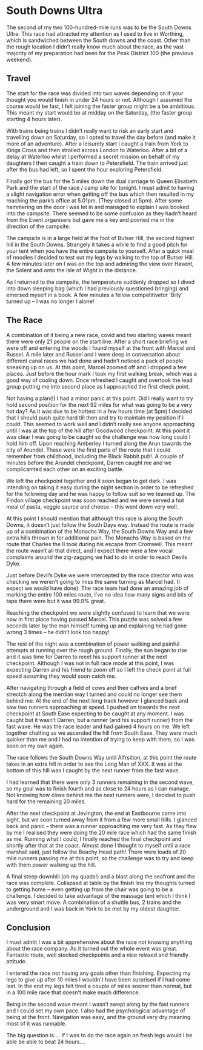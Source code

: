 # South Downs Ultra

The second of my two 100-hundred-mile runs was to be the South Downs Ultra. This race had attracted my attention as I used to live in Worthing, which is sandwiched between the South downs and the coast. Other than the rough location I didn’t really know much about the race, as the vast majority of my preparation had been for the Peak District 100 (the previous weekend).

## Travel

The start for the race was divided into two waves depending on if your thought you would finish in under 24 hours or not. Although I assumed the course would be fast, I felt joining the faster group might be a be ambitious. This meant my start would be at midday on the Saturday, (the faster group starting 4 hours later).

With trains being trains I didn’t really want to risk an early start and travelling down on
Saturday, so I opted to travel the day before (and make it more of an adventure). After a leisurely
start I caught a train from York to Kings Cross and then strolled across London to Waterloo. After a
bit of a delay at Waterloo whilst I performed a secret mission on behalf of my daughters I then
caught a train down to Petersfield. The train arrived just after the bus had left, so I spent the
hour exploring Petersfield.

Finally got the bus for the 5 miles down the dual carriage to Queen Elisabeth Park and the start of
the race / camp site for tonight. I must admit to having a slight navigation error when getting off
the bus which then resulted in my reaching the park’s office at 5.01pm. (They closed at 5pm). After
some hammering on the door I was let in and managed to explain I was booked into the campsite. There
seemed to be some confusion as they hadn’t heard from the Event organisers but gave me a key and
pointed me in the direction of the campsite.

The campsite is in a large field at the foot of Butser Hill, the second highest hill in the South
Downs. Strangely it takes a while to find a good pitch for your tent when you have the entire
campsite to yourself. After a quick meal of noodles I decided to test out my legs by walking to the
top of Butser Hill. A few minutes later on I was on the top and admiring the view over Havent, the
Solent and onto the Isle of Wight in the distance.

As I returned to the campsite, the temperature suddenly dropped so I dived into down sleeping bag
(which I had previously questioned bringing) and emersed myself in a book. A few minutes a fellow
competitivetor ‘Billy’ turned up – I was no longer I alone!

## The Race
A combination of it being a new race, covid and two starting waves meant there were only 21 people on
the start line. After a short race briefing we were off and entering the woods I found myself at the
front with Marcel and Russel. A mile later and Russel and I were deep in conversation about different
canal races we had done and hadn’t noticed a pack of people sneaking up on us. At this point, Marcel
zoomed off and I dropped a few places. Just before the hour mark I took my first walking break, which
was a good way of cooling down. Once refreshed I caught and overtook the lead group putting me into
second place as I approached the first check point.

Not having a plan(!) I had a minor panic at this point. Did I really want to try hold second position
for the next 92 miles for what was going to be a very hot day? As it was due to be hottest in a few
hours time (at 5pm) I decided that I should push quite hard till then and try to maintain my position if
I could. This seemed to work well and I didn’t really see anyone approaching until I was at the top of
the hill after Goodwood checkpoint. At this point it was clear I was going to be caught so the challenge
was how long could I hold him off. Upon reaching Amberley I turned along the Arun towards the city of
Arundel. These were the first parts of the route that I could remember from childhood, including the
Black Rabbit pub!. A couple of minutes before the Arundel checkpoint, Darren caught me and we
complicamted each other on an exciting battle.

We left the checkpoint together and it soon began to get dark. I was intending on taking it easy during
the night section in order to be refreshed for the following day and he was happy to follow suit so we
teamed up. The Findon village checkpoint was soon reached and we were served a hot meal of pasta, veggie
saurce and cheese – this went down very well.

At this point I should mention that although this race is along the South Downs, it doesn’t just follow
the South Days way. Instead the route is made up of a combination of the Monachs Way, the South Downs
Way and a few extra hills thrown in for additional pain. The Monachs Way is based on the route that
Charles the II took during his escape from Cromwell. This meant the route wasn’t all that direct, and I
expect there were a few vocal complaints around the zig-zagging we had to do in order to reach Devils
Dyke.

Just before Devil’s Dyke we were intercepted by the race director who was checking we weren’t going to
miss the same turning as Marcel had. (I expect we would have done). The race team had done an amazing
job of marking the entire 100 miles route, I’ve no idea how many signs and bits of tape there were but
it was 99.9% great.

Reaching the checkpoint we were slightly confused to learn that we were now in first place having passed
Marcel. This puzzle was solved a few seconds later by the man himself turning up and explaining he had
gone wrong 3 times – he didn’t look too happy!

The rest of the night was a combination of power walking and painful attempts at running over the rough
ground. Finally, the sun began to rise and it was time for Darren to meet his support runner at the next
checkpoint. Although I was not in full race mode at this point, I was expecting Darren and his friend to
zoom off so I left the check point at full speed assuming they would soon catch me.


After navigating through a field of cows and their calfves and a brief strectch along the merdian way I
turned and could no longer see them behind me. At the end of the next long track however I glanced back
and saw two runners approaching at speed. I pushed on towards the next checkpoint at South Ease
expecting to be caught at any moment. I was caught but it wasn’t Darren, but a runner (and his support
runner) from the fast wave. He was the race leader and had gained 4 hours on me. We left together
chatting as we ascended the hill from South Ease. They were much quicker than me and I had no intention
of trying to keep with them, so I was soon on my own again.

The race follows the South Downs Way until Alfrsition, at this point the route takes in an extra hill in
order to see the Long Man of XXX. It was at the bottom of this hill was I caught by the next runner from
the fast wave.

I had learned that there were only 3 runners remaining in the second wave, so my goal was to finish
fourth and as close to 24 hours as I can manage. Not knowing how close behind me the next runners were,
I decided to push hard for the remaining 20 miles.

After the next checkpoint at Jevington, the end at Eastbourne came into sight, but we soon turned away
from it from a few more small hills. I glanced back and panic – there was a runner approaching me very
fast. As they flew by me I realised they were doing the 20 mile race which had the same finish as me.
Running what I could, I finally reached the final checkpoint and shortly after that at the coast. Almost
done I thought to myself until a race marshall said, just follow the Beachy Head path! There were loads
of 20 mile runners passing me at this point, so the challenge was to try and keep with them power
walking up the hill.

A final steep downhill (oh my quads!) and a blast along the seafront and the race was complete.
Collapsed at table by the finish line my thoughts turned to getting home – even getting up from the
chair was going to be a challenge. I decided to take advantage of the massage tent which I think I was
very smart move. A combination of a shuttle bus, 2 trains and the underground and I was back in York to
be met by my oldest daughter.

## Conclusion
I must admit I was a bit apprehensive about the race not knowing anything about the race company. As it
turned out the whole event was great. Fantastic route, well stocked checkpoints and a nice relaxed and
friendly attitude.

I entered the race not having any goals other than finishing. Expecting my legs to give up after 10
miles I wouldn’t have been surprised if I had come last. In the end my legs felt tired a couple of miles
sooner than normal, but in a 100 mile race that doesn’t make much difference.

Being in the second wave meant I wasn’t swept along by the fast runners and I could set my own pace. I
also had the psychological advantage of being at the front. Navigation was easy, and the ground very dry
meaning most of it was runnable.

The big question is…. If I was to do the race again on fresh legs would I be able be able to beat 24
hours….